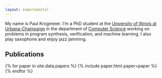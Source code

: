 ```yaml
---
layout: experimental
---
```


My name is Paul Krogmeier. I'm a PhD student at the [University of
Illinois at Urbana-Champaign][uiuc] in the department of [Computer
Science][cs] working on problems in program synthesis, verification,
and machine learning. I also play saxophone and enjoy jazz jamming.

[purdue]: http://www.purdue.edu
[ece]: https://engineering.purdue.edu/ECE
[ben]: https://www.cs.purdue.edu/homes/bendy
[fiat]: http://plv.csail.mit.edu/fiat/
[purpl]: http://purduepl.github.io/
[uiuc]: https://illinois.edu/
[cs]: https://cs.illinois.edu/

## Publications

<section id="papers">
{% for paper in site.data.papers %}
{% include paper.html paper=paper %}
{% endfor %}
</section>
